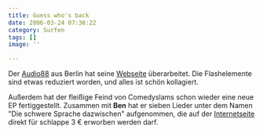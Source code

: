```yaml
---
title: Guess who's back
date: 2006-03-24 07:38:22
category: Surfen
tags: []
image: ''

---
```


Der [Audio88](http://www.audio88.de/) aus Berlin hat seine [Webseite](http://www.audio88.de/) überarbeitet. Die Flashelemente sind etwas reduziert worden, und alles ist schön kollagiert.  

  

Außerdem hat der fleißige Feind von Comedyslams schon wieder eine neue EP fertiggestellt. Zusammen mit **Ben** hat er sieben Lieder unter dem Namen "Die schwere Sprache dazwischen" aufgenommen, die auf der [Internetseite](http://www.audio88.de) direkt für schlappe 3 € erworben werden darf.
